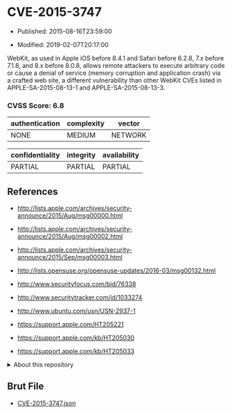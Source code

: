 # CVE-2015-3747

- Published: 2015-08-16T23:59:00

- Modified: 2019-02-07T20:17:00

WebKit, as used in Apple iOS before 8.4.1 and Safari before 6.2.8, 7.x before 7.1.8, and 8.x before 8.0.8, allows remote attackers to execute arbitrary code or cause a denial of service (memory corruption and application crash) via a crafted web site, a different vulnerability than other WebKit CVEs listed in APPLE-SA-2015-08-13-1 and APPLE-SA-2015-08-13-3.

### CVSS Score: **6.8**

| authentication | complexity | vector |
| --- | --- | --- |
| NONE | MEDIUM | NETWORK |

| confidentiality | integrity | availability |
| --- | --- | --- |
| PARTIAL | PARTIAL | PARTIAL |

## References

* http://lists.apple.com/archives/security-announce/2015/Aug/msg00000.html

* http://lists.apple.com/archives/security-announce/2015/Aug/msg00002.html

* http://lists.apple.com/archives/security-announce/2015/Sep/msg00003.html

* http://lists.opensuse.org/opensuse-updates/2016-03/msg00132.html

* http://www.securityfocus.com/bid/76338

* http://www.securitytracker.com/id/1033274

* http://www.ubuntu.com/usn/USN-2937-1

* https://support.apple.com/HT205221

* https://support.apple.com/kb/HT205030

* https://support.apple.com/kb/HT205033

<details>
<summary>About this repository</summary> 

  This repository is part of the project [Live Hack CVE](https://github.com/Live-Hack-CVE). Main website can be found [www.live-hack.org](https://www.live-hack.org) 
  
  Made by [Sn0wAlice](https://github.com/Sn0wAlice) for the people that care about security and need to have a feed of the latest CVEs. Hope you enjoy it, don't forget to star the repo and follow me on [Twitter](https://twitter.com/Sn0wAlice) and [Github](https://github.com/Sn0wAlice). And that is my [personnal website](https://www.alice-snow.me/)

  - [Home Page](https://github.com/Live-Hack-CVE)
  - [Framework](https://github.com/Live-Hack-CVE/cve-framework)
  - [CVE database](https://github.com/Live-Hack-CVE/full_database)
  - [Changelog](https://github.com/Live-Hack-CVE/Changelog)
</details>

## Brut File

* [CVE-2015-3747.json](https://raw.githubusercontent.com/Live-Hack-CVE/full_database/main/cves/2015/CVE-2015-3747.json)

